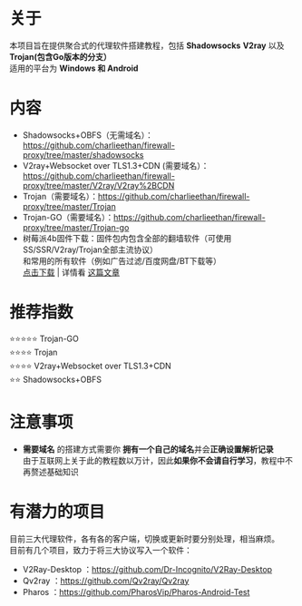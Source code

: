 # 关于
本项目旨在提供聚合式的代理软件搭建教程，包括 **Shadowsocks** **V2ray** 以及 **Trojan(包含Go版本的分支）**  
适用的平台为 **Windows 和 Android**  
# 内容
- Shadowsocks+OBFS（无需域名）：https://github.com/charlieethan/firewall-proxy/tree/master/shadowsocks  
- V2ray+Websocket over TLS1.3+CDN (需要域名）：     
https://github.com/charlieethan/firewall-proxy/tree/master/V2ray/V2ray%2BCDN
- Trojan（需要域名）：https://github.com/charlieethan/firewall-proxy/tree/master/Trojan  
- Trojan-GO（需要域名）：https://github.com/charlieethan/firewall-proxy/tree/master/Trojan-go  
- 树莓派4b固件下载：固件包内包含全部的翻墙软件（可使用SS/SSR/V2ray/Trojan全部主流协议）   
和常用的所有软件（例如广告过滤/百度网盘/BT下载等）     
[点击下载](https://github.com/charlieethan/firewall-proxy/releases/download/V1/raspberry.pi.4.img) | 详情看 [这篇文章](https://blog.charlieethan.com/index.php/archives/281.html)
# 推荐指数  
⭐⭐⭐⭐⭐ Trojan-GO       
⭐⭐⭐⭐ Trojan             
⭐⭐⭐⭐ V2ray+Websocket over TLS1.3+CDN       
⭐⭐ Shadowsocks+OBFS      
# 注意事项
- **需要域名** 的搭建方式需要你 **拥有一个自己的域名**并会**正确设置解析记录**     
由于互联网上关于此的教程数以万计，因此**如果你不会请自行学习**，教程中不再赘述基础知识
# 有潜力的项目      
目前三大代理软件，各有各的客户端，切换或更新时要分别处理，相当麻烦。  
目前有几个项目，致力于将三大协议写入一个软件：      
- V2Ray-Desktop ：https://github.com/Dr-Incognito/V2Ray-Desktop     
- Qv2ray ：https://github.com/Qv2ray/Qv2ray    
- Pharos ：https://github.com/PharosVip/Pharos-Android-Test    
